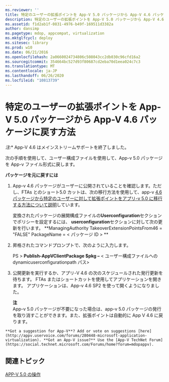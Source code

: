 ```yaml
---
ms.reviewer: ''
title: 特定のユーザーの拡張ポイントを App-V 5.0 パッケージから App-V 4.6 パッケージに戻す方法
description: 特定のユーザーの拡張ポイントを App-V 5.0 パッケージから App-V 4.6 パッケージに戻す方法
ms.assetid: f1d2ab1f-0831-4976-b49f-169511d3382a
author: dansimp
ms.pagetype: mdop, appcompat, virtualization
ms.mktglfcycl: deploy
ms.sitesec: library
ms.prod: w10
ms.date: 06/21/2016
ms.openlocfilehash: 2a0660024734806c508043cc2db030c96cfd16a2
ms.sourcegitcommit: 354664bc527d93f80687cd2eba70d1eea024c7c3
ms.translationtype: MT
ms.contentlocale: ja-JP
ms.lasthandoff: 06/26/2020
ms.locfileid: "10813739"
---
```

# 特定のユーザーの拡張ポイントを App-V 5.0 パッケージから App-V 4.6 パッケージに戻す方法

*注:** App-V 4.6 はメインストリームサポートを終了しました。

次の手順を使用して、ユーザー構成ファイルを使用して、App-v 5.0 パッケージを App-v ファイル形式に戻します。

**パッケージを元に戻すには**

1.  App-v 4.6 パッケージがユーザーに公開されていることを確認します。ただし、FTAs とのショート5.0 カットは、次の移行方法を使用して、app-v [4.6 パッケージから特定のユーザーに対して拡張ポイントをアプリ-v 5.0 に移行する方法について説明](how-to-migrate-extension-points-from-an-app-v-46-package-to-app-v-50-for-a-specific-user.md)しています。

    変換されたパッケージの展開構成ファイルの**Userconfiguration**セクションでポリシーを設定するには、 **userconfiguration**セクションに対して次の更新を行います。 **ManagingAuthority TakeoverExtensionPointsFrom46 = "FALSE" PackageName = &lt; パッケージ ID &gt; **

2.  昇格されたコマンドプロンプトで、次のように入力します。

    PS &gt; **Publish-AppVClientPackage $pkg –** &lt; ユーザー構成ファイルへの dynamicuserconfigurationpath パス&gt;

3.  公開更新を実行するか、アプリ-V 4.6 の次のスケジュールされた発行更新を待ちます。 FTAs またはショートカットを使用してアプリケーションを開きます。 アプリケーションは、App-v 4.6 SP2 を使って開くようになりました。

    **注**  
    App-v 5.0 パッケージが不要になった場合は、app-v 5.0 パッケージの発行を取り消すことができます。また、拡張ポイントは自動的に App V 4.6 に戻ります。



~~~
**Got a suggestion for App-V**? Add or vote on suggestions [here](http://appv.uservoice.com/forums/280448-microsoft-application-virtualization). **Got an App-V issue?** Use the [App-V TechNet Forum](https://social.technet.microsoft.com/Forums/home?forum=mdopappv).
~~~

## 関連トピック


[APP-V 5.0 の操作](operations-for-app-v-50.md)












